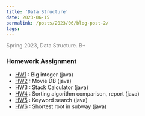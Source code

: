 ```yaml
---
title: 'Data Structure'
date: 2023-06-15
permalink: /posts/2023/06/blog-post-2/
tags:
---
```


<span style = "font-size:14px; color: gray;"> Spring 2023, Data Structure. B+ </span>
 

### Homework Assignment
  * [HW1](/files/DS/HW1.tar) : Big integer (java)
  * [HW2](/files/DS/HW2.tar) : Movie DB (java)
  * [HW3](/files/DS/HW3.tar) : Stack Calculator (java)
  * [HW4](/files/DS/HW4.tar) : Sorting algorithm comparison, report (java)
  * [HW5](/files/DS/HW5.tar) : Keyword search (java)
  * [HW6](/files/DS/HW6.tar) : Shortest root in subway (java)